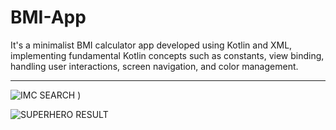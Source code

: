 # BMI-App

It's a minimalist BMI calculator app developed using Kotlin and XML, implementing fundamental Kotlin concepts such as constants, view binding, handling user interactions, screen navigation, and color management.

---

![IMC SEARCH](https://github.com/D-landJS/Superhero-App/assets/55060895/929c85e1-cd72-4026-92b7-b9a237310097)
)

![SUPERHERO RESULT](![imagen](https://github.com/D-landJS/Superhero-App/assets/55060895/0daf7b3c-64f1-4650-8648-befe8573eb23)
)
